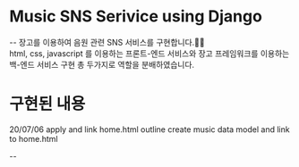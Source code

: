 # Music SNS Serivice using Django
--
장고를 이용하여 음원 관련 SNS 서비스를 구현합니다.👩‍💻 <br>
html, css, javascript 를 이용하는 프론트-엔드 서비스와
장고 프레임워크를 이용하는 백-엔드 서비스 구현
총 두가지로 역할을 분배하였습니다.


# 구현된 내용

20/07/06 
apply and link home.html outline
create music data model and link to home.html

--




 
